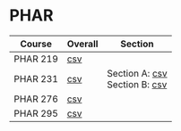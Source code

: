 # PHAR

| Course | Overall | Section |
| ------ | ------- | ------- |
| PHAR 219 | [csv](https://github.com/UCSD-Historical-Enrollment-Data/2024Spring/blob/main/overall/PHAR%20219.csv) |  |
| PHAR 231 | [csv](https://github.com/UCSD-Historical-Enrollment-Data/2024Spring/blob/main/overall/PHAR%20231.csv) | Section A: [csv](https://github.com/UCSD-Historical-Enrollment-Data/2024Spring/blob/main/section/PHAR%20231_A.csv)<br>Section B: [csv](https://github.com/UCSD-Historical-Enrollment-Data/2024Spring/blob/main/section/PHAR%20231_B.csv) |
| PHAR 276 | [csv](https://github.com/UCSD-Historical-Enrollment-Data/2024Spring/blob/main/overall/PHAR%20276.csv) |  |
| PHAR 295 | [csv](https://github.com/UCSD-Historical-Enrollment-Data/2024Spring/blob/main/overall/PHAR%20295.csv) |  |
